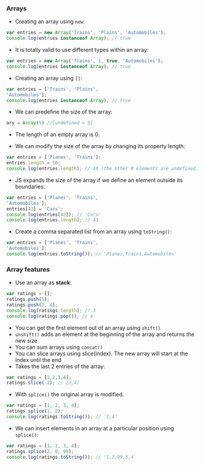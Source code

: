 ### Arrays

* Creating an array using `new`:

```js
var entries = new Array('Trains', 'Plains', 'Automobiles');
console.log(entries instanceof Array); // true
```

* It is totally valid to use different types within an array:

```js
var entries = new Array('Trains', 1, true, 'Automobiles');
console.log(entries instanceof Array); // true
```

* Creating an array using `[]`:

```js
var entries = ['Trains', 'Plains',
'Automobiles'];
console.log(entries instanceof Array); // true
```

* We can predefine the size of the array:

```js
ary = Array(5) //[undefined × 5]
```

* The length of an empty array is 0.

* We can modify the size of the array by changing its property length:

```js
var entries = ['Planes', 'Trains'];
entries.length = 10;
console.log(entries.length); // 10 (the other 8 elements are undefined)
```

* JS expands the size of the array if we define an element outside its boundaries:

```js
var entries = ['Planes', 'Trains',
'Automobiles'];
entries[42] = 'Cars';
console.log(entries[42]); // 'Cars'
console.log(entries.length); // 43
```
* Create a comma separated list from an array using `toString()`:

```js
var entries = ['Planes', 'Trains',
'Automobiles'];
console.log(entries.toString()); // 'Planes,Trains,Automobiles'
```

### Array features

* Use an array as **stack**:

```js
var ratings = [];
ratings.push(5);
ratings.push(2, 4);
console.log(ratings.length); // 3
console.log(ratings.pop()); // 4
```

* You can get the first element out of an array using `shift()`
* `unshift()` adds an element at the beginning of the array and returns the new size
* You can sum arrays using `concat()`
* You can slice arrays using slice(index). The new array will start at the index until the end 	
* Takes the last 2 entries of the array:

```js
var ratings = [1,2,3,4];
ratings.slice(-2); // [3,4]
```

* With `splice()` the original array is modified.

```js
var ratings = [1, 2, 3, 4];
ratings.splice(1, 2);
console.log(ratings.toString()); // '1,4'
```

* We can insert elements in an array at a particular position using `splice()`:

```js
var ratings = [1, 2, 3, 4];
ratings.splice(2, 0, 99);
console.log(ratings.toString()); // '1,2,99,3,4'
```